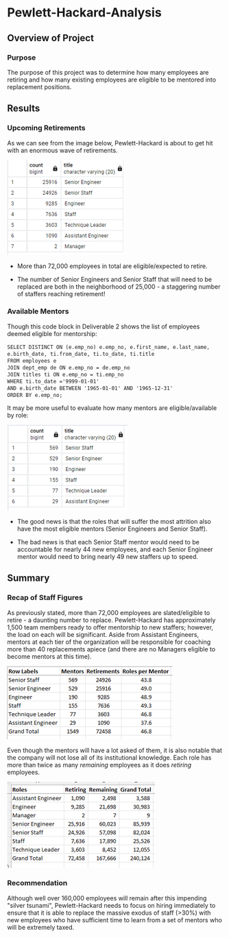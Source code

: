 # Pewlett-Hackard-Analysis

## Overview of Project

### Purpose
The purpose of this project was to determine how many employees are retiring and how many existing employees are eligible to be mentored into replacement positions.

## Results

### Upcoming Retirements
As we can see from the image below, Pewlett-Hackard is about to get hit with an enormous wave of retirements.

![retirement_titles.png](/retirement_titles.png)

- More than 72,000 employees in total are eligible/expected to retire.

- The number of Senior Engineers and Senior Staff that will need to be replaced are both in the neighborhood of 25,000 - a staggering number of staffers reaching retirement!

### Available Mentors
Though this code block in Deliverable 2 shows the list of employees deemed eligible for mentorship:
```
SELECT DISTINCT ON (e.emp_no) e.emp_no, e.first_name, e.last_name, e.birth_date, ti.from_date, ti.to_date, ti.title
FROM employees e
JOIN dept_emp de ON e.emp_no = de.emp_no
JOIN titles ti ON e.emp_no = ti.emp_no
WHERE ti.to_date ='9999-01-01'
AND e.birth_date BETWEEN '1965-01-01' AND '1965-12-31'
ORDER BY e.emp_no;
```

It may be more useful to evaluate how many mentors are eligible/available by role:

![mentorship_eligibility.png](/mentorship_eligibility.png)

- The good news is that the roles that will suffer the most attrition also have the most eligible mentors (Senior Engineers and Senior Staff).

- The bad news is that each Senior Staff mentor would need to be accountable for nearly 44 new employees, and each Senior Engineer mentor would need to bring nearly 49 new staffers up to speed.

## Summary

### Recap of Staff Figures
As previously stated, more than 72,000 employees are slated/eligible to retire - a daunting number to replace. Pewlett-Hackard has approximately 1,500 team members ready to offer mentorship to new staffers; however, the load on each will be significant. Aside from Assistant Engineers, mentors at each tier of the organization will be responsible for coaching more than 40 replacements apiece (and there are no Managers eligible to become mentors at this time).

![roles_per_mentor.png](/roles_per_mentor.png)

Even though the mentors will have a lot asked of them, it is also notable that the company will not lose all of its institutional knowledge. Each role has more than twice as many _remaining_ employees as it does _retiring_ employees.

![retirees_and_remainees.png](/retirees_and_remainees.png)

### Recommendation
Although well over 160,000 employees will remain after this impending "silver tsunami", Pewlett-Hackard needs to focus on hiring immediately to ensure that it is able to replace the massive exodus of staff (>30%) with new employees who have sufficient time to learn from a set of mentors who will be extremely taxed.
